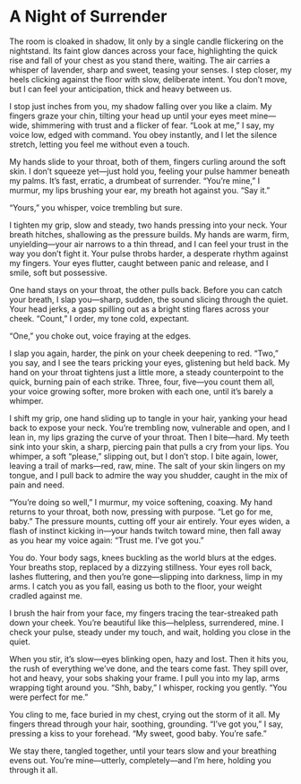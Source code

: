 # A Night of Surrender

The room is cloaked in shadow, lit only by a single candle flickering on the nightstand. Its faint glow dances across your face, highlighting the quick rise and fall of your chest as you stand there, waiting. The air carries a whisper of lavender, sharp and sweet, teasing your senses. I step closer, my heels clicking against the floor with slow, deliberate intent. You don’t move, but I can feel your anticipation, thick and heavy between us.

I stop just inches from you, my shadow falling over you like a claim. My fingers graze your chin, tilting your head up until your eyes meet mine—wide, shimmering with trust and a flicker of fear. “Look at me,” I say, my voice low, edged with command. You obey instantly, and I let the silence stretch, letting you feel me without even a touch.

My hands slide to your throat, both of them, fingers curling around the soft skin. I don’t squeeze yet—just hold you, feeling your pulse hammer beneath my palms. It’s fast, erratic, a drumbeat of surrender. “You’re mine,” I murmur, my lips brushing your ear, my breath hot against you. “Say it.”

“Yours,” you whisper, voice trembling but sure.

I tighten my grip, slow and steady, two hands pressing into your neck. Your breath hitches, shallowing as the pressure builds. My hands are warm, firm, unyielding—your air narrows to a thin thread, and I can feel your trust in the way you don’t fight it. Your pulse throbs harder, a desperate rhythm against my fingers. Your eyes flutter, caught between panic and release, and I smile, soft but possessive.

One hand stays on your throat, the other pulls back. Before you can catch your breath, I slap you—sharp, sudden, the sound slicing through the quiet. Your head jerks, a gasp spilling out as a bright sting flares across your cheek. “Count,” I order, my tone cold, expectant.

“One,” you choke out, voice fraying at the edges.

I slap you again, harder, the pink on your cheek deepening to red. “Two,” you say, and I see the tears pricking your eyes, glistening but held back. My hand on your throat tightens just a little more, a steady counterpoint to the quick, burning pain of each strike. Three, four, five—you count them all, your voice growing softer, more broken with each one, until it’s barely a whimper.

I shift my grip, one hand sliding up to tangle in your hair, yanking your head back to expose your neck. You’re trembling now, vulnerable and open, and I lean in, my lips grazing the curve of your throat. Then I bite—hard. My teeth sink into your skin, a sharp, piercing pain that pulls a cry from your lips. You whimper, a soft “please,” slipping out, but I don’t stop. I bite again, lower, leaving a trail of marks—red, raw, mine. The salt of your skin lingers on my tongue, and I pull back to admire the way you shudder, caught in the mix of pain and need.

“You’re doing so well,” I murmur, my voice softening, coaxing. My hand returns to your throat, both now, pressing with purpose. “Let go for me, baby.” The pressure mounts, cutting off your air entirely. Your eyes widen, a flash of instinct kicking in—your hands twitch toward mine, then fall away as you hear my voice again: “Trust me. I’ve got you.”

You do. Your body sags, knees buckling as the world blurs at the edges. Your breaths stop, replaced by a dizzying stillness. Your eyes roll back, lashes fluttering, and then you’re gone—slipping into darkness, limp in my arms. I catch you as you fall, easing us both to the floor, your weight cradled against me.

I brush the hair from your face, my fingers tracing the tear-streaked path down your cheek. You’re beautiful like this—helpless, surrendered, mine. I check your pulse, steady under my touch, and wait, holding you close in the quiet.

When you stir, it’s slow—eyes blinking open, hazy and lost. Then it hits you, the rush of everything we’ve done, and the tears come fast. They spill over, hot and heavy, your sobs shaking your frame. I pull you into my lap, arms wrapping tight around you. “Shh, baby,” I whisper, rocking you gently. “You were perfect for me.”

You cling to me, face buried in my chest, crying out the storm of it all. My fingers thread through your hair, soothing, grounding. “I’ve got you,” I say, pressing a kiss to your forehead. “My sweet, good baby. You’re safe.”

We stay there, tangled together, until your tears slow and your breathing evens out. You’re mine—utterly, completely—and I’m here, holding you through it all.